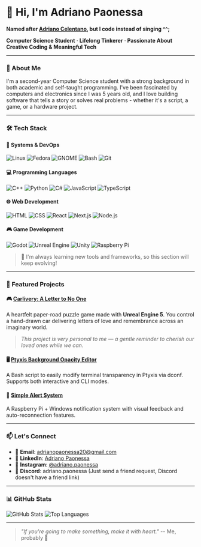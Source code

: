 # 🐧 Hi, I'm Adriano Paonessa
**Named after [Adriano Celentano](https://en.wikipedia.org/wiki/Adriano_Celentano), but I code instead of singing ^^;**

**Computer Science Student** · **Lifelong Tinkerer** · **Passionate About Creative Coding & Meaningful Tech**

---

### 🧠 About Me
I'm a second-year Computer Science student with a strong background in both academic and self-taught programming. I've been fascinated by computers and electronics since I was 5 years old, and I love building software that tells a story or solves real problems - whether it's a script, a game, or a hardware project.

---

### 🛠️ Tech Stack

#### 🐧 Systems & DevOps
![Linux](https://img.shields.io/badge/Linux-FCC624?style=for-the-badge&logo=linux&logoColor=black)
![Fedora](https://img.shields.io/badge/Fedora-294172?style=for-the-badge&logo=fedora&logoColor=white)
![GNOME](https://img.shields.io/badge/GNOME-4A86CF?style=for-the-badge&logo=gnome&logoColor=white)
![Bash](https://img.shields.io/badge/Bash-4EAA25?style=for-the-badge&logo=gnu-bash&logoColor=white)
![Git](https://img.shields.io/badge/Git-F05032?style=for-the-badge&logo=git&logoColor=white)

#### 💻 Programming Languages
![C++](https://img.shields.io/badge/C++-00599C?style=for-the-badge&logo=c%2B%2B&logoColor=white)
![Python](https://img.shields.io/badge/Python-3776AB?style=for-the-badge&logo=python&logoColor=white)
![C#](https://img.shields.io/badge/C%23-239120?style=for-the-badge&logo=c-sharp&logoColor=white)
![JavaScript](https://img.shields.io/badge/JavaScript-F7DF1E?style=for-the-badge&logo=javascript&logoColor=black)
![TypeScript](https://img.shields.io/badge/TypeScript-3178C6?style=for-the-badge&logo=typescript&logoColor=white)

#### 🌐 Web Development
![HTML](https://img.shields.io/badge/HTML-E34F26?style=for-the-badge&logo=html5&logoColor=white)
![CSS](https://img.shields.io/badge/CSS-1572B6?style=for-the-badge&logo=css3&logoColor=white)
![React](https://img.shields.io/badge/React-20232A?style=for-the-badge&logo=react&logoColor=61DAFB)
![Next.js](https://img.shields.io/badge/Next.js-000000?style=for-the-badge&logo=nextdotjs&logoColor=white)
![Node.js](https://img.shields.io/badge/Node.js-339933?style=for-the-badge&logo=nodedotjs&logoColor=white)

#### 🎮 Game Development
![Godot](https://img.shields.io/badge/Godot-478CBF?style=for-the-badge&logo=godotengine&logoColor=white)
![Unreal Engine](https://img.shields.io/badge/Unreal%20Engine-0E1128?style=for-the-badge&logo=unrealengine&logoColor=white)
![Unity](https://img.shields.io/badge/Unity-FFFFFF?style=for-the-badge&logo=unity&logoColor=black)
![Raspberry Pi](https://img.shields.io/badge/Raspberry%20Pi-A22846?style=for-the-badge&logo=raspberrypi&logoColor=white)

> 🚧 I'm always learning new tools and frameworks, so this section will keep evolving!

---

### 🌟 Featured Projects

#### 🎮 [Carlivery: A Letter to No One](https://adrianopaonessa.itch.io/carlivery-a-letter-to-no-one)
A heartfelt paper-road puzzle game made with **Unreal Engine 5**.
You control a hand-drawn car delivering letters of love and remembrance across an imaginary world.
> *This project is very personal to me — a gentle reminder to cherish our loved ones while we can.*

#### 🖥️ [Ptyxis Background Opacity Editor](https://github.com/adrianopaonessa/Ptyxis-Terminal-Transparency-Script)
A Bash script to easily modify terminal transparency in Ptyxis via dconf. Supports both interactive and CLI modes.

#### 🚨 [Simple Alert System](https://github.com/adrianopaonessa/simple-raspberrypi-alert)
A Raspberry Pi + Windows notification system with visual feedback and auto-reconnection features.

---

### 📫 Let's Connect
- 📧 **Email**: [adrianopaonessa20@gmail.com](mailto:adrianopaonessa20@gmail.com)
- 💼 **LinkedIn**: [Adriano Paonessa](https://www.linkedin.com/in/adriano-paonessa/)
- 📸 **Instagram**: [@adriano.paonessa](https://www.instagram.com/adriano.paonessa/)
- 💬 **Discord**: adriano.paonessa (Just send a friend request, Discord doesn't have a friend link)

---

### 📊 GitHub Stats
![GitHub Stats](https://github-readme-stats.vercel.app/api?username=adrianopaonessa&show_icons=true&title_color=4CAF50&text_color=ffffff&icon_color=4CAF50&border_color=4CAF50&bg_color=00000000&hide_border=false)
![Top Languages](https://github-readme-stats.vercel.app/api/top-langs/?username=adrianopaonessa&layout=compact&title_color=4CAF50&text_color=ffffff&border_color=4CAF50&bg_color=00000000&hide_border=false)

---

> *"If you're going to make something, make it with heart."*
> -- Me, probably 💚
